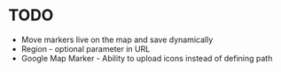 TODO
====

 * Move markers live on the map and save dynamically
 * Region - optional parameter in URL
 * Google Map Marker - Ability to upload icons instead of defining path